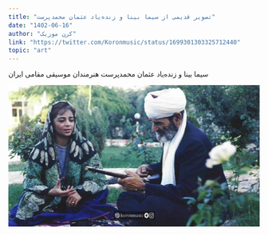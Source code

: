 ```yaml
---
title: "تصویر قدیمی از سیما بینا و زنده‌یاد عثمان محمدپرست"
date: "1402-06-16"
author: "کرن موزیک"
link: "https://twitter.com/Koronmusic/status/1699301303325712440"
topic: "art"
---
```


سیما بینا و زنده‌یاد عثمان محمدپرست
هنرمندان موسیقی مقامی ایران

![تصویر قدیمی از سیما بینا و زنده‌یاد عثمان محمدپرست](./Sima-Bina-and-Osman_Mohammadparast.webp)
